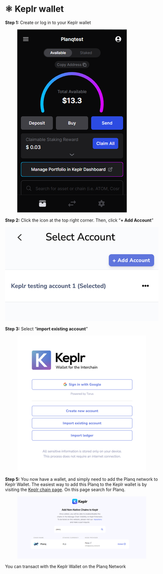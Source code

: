 # ⚛ Keplr wallet

**Step 1:** Create or log in to your Keplr wallet

<figure><img src="../../../.gitbook/assets/image (3).png" alt=""><figcaption></figcaption></figure>

**Step 2:** Click the icon at the top right corner. Then, click “**+ Add Account**”

![](../../../.gitbook/assets/terra2.png)

**Step 3:** Select “**import existing account**”

<figure><img src="../../../.gitbook/assets/terra3.png" alt=""><figcaption></figcaption></figure>

**Step 5:** You now have a wallet, and simply need to add the Planq network to Keplr Wallet. The easiest way to add this Planq to the Keplr wallet is by visiting the [Keplr chain page](https://chains.keplr.app/). On this page search for Planq.

<figure><img src="../../../.gitbook/assets/image (4).png" alt=""><figcaption></figcaption></figure>



You can transact with the Keplr Wallet on the Planq Network
